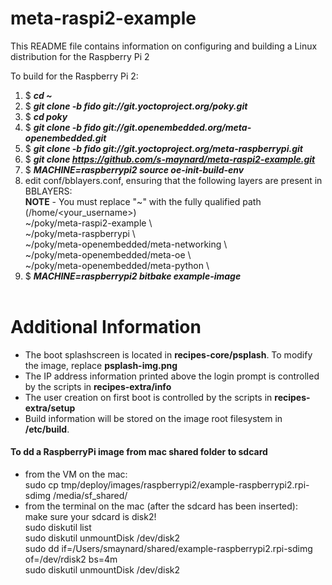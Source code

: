 meta-raspi2-example
====================

This README file contains information on configuring and building a Linux distribution for the Raspberry Pi 2

To build for the Raspberry Pi 2:<br>
1) $ <b><i>cd ~</i></b><br>
2) $ <b><i>git clone -b fido git://git.yoctoproject.org/poky.git</i></b><br>
5) $ <b><i>cd poky</i></b><br>
6) $ <b><i>git clone -b fido git://git.openembedded.org/meta-openembedded.git</i></b><br>
7) $ <b><i>git clone -b fido git://git.yoctoproject.org/meta-raspberrypi.git</i></b><br>
8) $ <b><i>git clone https://github.com/s-maynard/meta-raspi2-example.git</i></b><br>
9) $ <b><i>MACHINE=raspberrypi2 source oe-init-build-env</i></b><br>
10) edit conf/bblayers.conf, ensuring that the following layers are present in BBLAYERS:<br>
<b>NOTE</b> - You must replace "~" with the fully qualified path (/home/&lt;your_username&gt;)<br>
  ~/poky/meta-raspi2-example \\<br>
  ~/poky/meta-raspberrypi \\<br>
  ~/poky/meta-openembedded/meta-networking \\<br>
  ~/poky/meta-openembedded/meta-oe \\<br>
  ~/poky/meta-openembedded/meta-python \\<br>
11) $ <b><i>MACHINE=raspberrypi2 bitbake example-image</i></b><br><br>


Additional Information
==============

- The boot splashscreen is located in <b>recipes-core/psplash</b>.  To modify the image, replace <b>psplash-img.png</b><br>
- The IP address information printed above the login prompt is controlled by the scripts in <b>recipes-extra/info</b><br>
- The user creation on first boot is controlled by the scripts in <b>recipes-extra/setup</b><br>
- Build information will be stored on the image root filesystem in <b>/etc/build</b>.

#### To dd a RaspberryPi image from mac shared folder to sdcard
- from the VM on the mac:<br>
sudo cp tmp/deploy/images/raspberrypi2/example-raspberrypi2.rpi-sdimg /media/sf_shared/<br>
- from the terminal on the mac (after the sdcard has been inserted):<br>
make sure your sdcard is disk2!<br>
sudo diskutil list<br>
sudo diskutil unmountDisk /dev/disk2<br>
sudo dd if=/Users/smaynard/shared/example-raspberrypi2.rpi-sdimg of=/dev/rdisk2 bs=4m<br>
sudo diskutil unmountDisk /dev/disk2<br>
